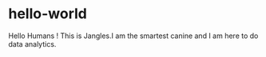 # hello-world
Hello Humans !
This is Jangles.I am the smartest canine and I am here to do data analytics.

